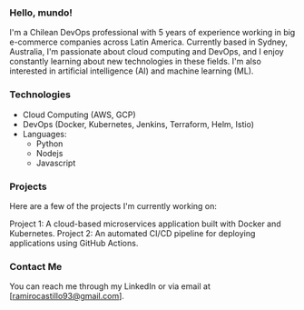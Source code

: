 ### Hello, mundo!
I'm a Chilean DevOps professional with 5 years of experience working in big e-commerce companies across Latin America. Currently based in Sydney, Australia, I'm passionate about cloud computing and DevOps, and I enjoy constantly learning about new technologies in these fields. I'm also interested in artificial intelligence (AI) and machine learning (ML).

<!-- ## Articles
I'm actively writing articles on cloud computing and DevOps, as well as other topics that interest me. Check out my blog to read my latest articles.
https://iamramiro.io -->

### Technologies
- Cloud Computing (AWS, GCP)
- DevOps (Docker, Kubernetes, Jenkins, Terraform, Helm, Istio)
- Languages:
    - Python
    - Nodejs
    - Javascript

### Projects
Here are a few of the projects I'm currently working on:

Project 1: A cloud-based microservices application built with Docker and Kubernetes.
Project 2: An automated CI/CD pipeline for deploying applications using GitHub Actions.

### Contact Me
You can reach me through my LinkedIn or via email at [ramirocastillo93@gmail.com].